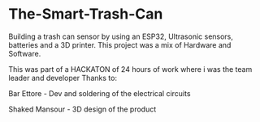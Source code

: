 # The-Smart-Trash-Can
Building a trash can sensor by using an ESP32, Ultrasonic sensors, batteries and a 3D printer. This project was a mix of Hardware and Software.

This was part of a HACKATON of 24 hours of work where i was the team leader and developer
Thanks to:

Bar Ettore - Dev and soldering of the electrical circuits

Shaked Mansour - 3D design of the product
